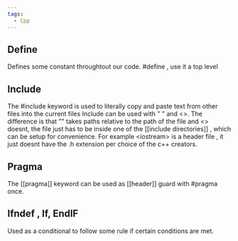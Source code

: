 ```yaml
---
tags:
  - Cpp
---
```

## Define
Defines some constant throughtout our code. \#define , use it a top level
## Include
The \#include keyword is used to literally copy and paste text from other files into the current files
Include can be used with " " and <>. The difference is that "" takes paths relative to the path of the file and <> doesnt, the file just has to be inside one of the [[include directories]] , which can be setup for convenience. 
For example \<iostream\> is a header file , it just doesnt have the .h extension per choice of the c++ creators.
## Pragma
The [[pragma]] keyword can be used as  [[header]]  guard with \#pragma once.
## Ifndef , If, EndIF
Used as a conditional to follow some rule if certain conditions are met.
